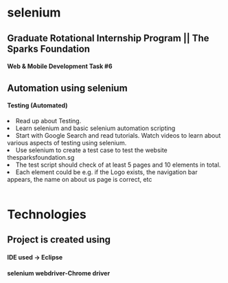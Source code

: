 <h1>selenium</h1>



<h2>Graduate Rotational Internship Program || The Sparks Foundation</h2>


<h4>Web & Mobile Development Task #6</h4>

<h2>Automation using selenium</h2>

<h4>Testing (Automated)</h4>

<li>Read up about Testing.</li>
 
<li>Learn selenium and basic selenium automation scripting</li>

<li>Start with Google Search and read tutorials. Watch videos to learn about various aspects of testing using selenium.</li>

<li>Use selenium to create a test case to test the website thesparksfoundation.sg</li>

<li>The test script should check of at least 5 pages and 10 elements in total.</li>

<li>Each element could be e.g. if the Logo exists, the navigation bar appears, the name on about us page is correct, etc </li>
<br>
<h1>Technologies</h1>
<h2>Project is created using</h2>

<h4>IDE used -> Eclipse</h4>

<h4>selenium webdriver-Chrome driver</h4>
